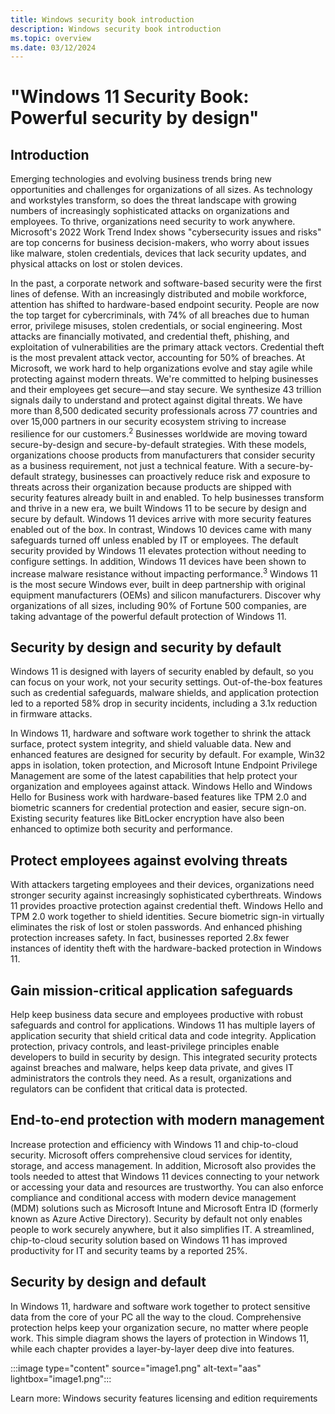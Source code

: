 ```yaml
---
title: Windows security book introduction
description: Windows security book introduction
ms.topic: overview
ms.date: 03/12/2024
---
```


# "Windows 11 Security Book: Powerful security by design"

## Introduction

Emerging technologies and evolving business trends bring new opportunities and challenges for organizations of all sizes. As technology and workstyles transform, so does the threat landscape with growing numbers of increasingly sophisticated attacks on organizations and employees. To thrive, organizations need security to work anywhere. Microsoft's 2022 Work Trend Index shows "cybersecurity issues and risks" are top concerns for business decision-makers, who worry about issues like malware, stolen credentials, devices that lack security updates, and physical attacks on lost or stolen devices.

In the past, a corporate network and software-based security were the first lines of defense. With an increasingly distributed and mobile workforce, attention has shifted to hardware-based endpoint security. People are now the top target for cybercriminals, with 74% of all breaches due to human error, privilege misuses, stolen credentials, or social engineering. Most attacks are financially motivated, and credential theft, phishing, and exploitation of vulnerabilities are the primary attack vectors. Credential theft is the most prevalent attack vector, accounting for 50% of breaches. At Microsoft, we work hard to help organizations evolve and stay agile while protecting
against modern threats. We're committed to helping businesses and their employees get secure—and stay secure. We synthesize 43 trillion signals daily to understand and protect
against digital threats. We have more than 8,500 dedicated security professionals across 77 countries and over 15,000 partners in our security ecosystem striving to increase resilience for our customers.<sup>2</sup> Businesses worldwide are moving toward secure-by-design and secure-by-default strategies. With these models, organizations choose products from manufacturers that consider security as a business requirement, not just a technical feature. With a secure-by-default strategy, businesses can proactively reduce risk and exposure to threats across their organization because products are shipped with security features already built in and enabled. To help businesses transform and thrive in a new era, we built Windows 11 to be secure by design and secure by default. Windows 11 devices arrive with more security features enabled out of the box. In contrast, Windows 10 devices came with many safeguards turned off unless enabled by IT or employees. The default security provided by Windows 11 elevates protection without needing to configure settings. In addition, Windows 11 devices have been shown to increase malware resistance without impacting performance.<sup>3</sup> Windows 11 is the most secure Windows ever, built in deep partnership with original equipment manufacturers (OEMs) and silicon manufacturers. Discover why organizations of all sizes, including 90% of Fortune 500 companies, are taking advantage of the powerful default protection of Windows 11.

## Security by design and security by default

Windows 11 is designed with layers of security enabled by default, so you can focus on your work, not your security settings. Out-of-the-box features such as credential safeguards, malware shields, and application protection led to a reported 58% drop in security incidents, including a 3.1x reduction in firmware attacks.

In Windows 11, hardware and software work together to shrink the attack surface, protect system integrity, and shield valuable data. New and enhanced features are designed for security by default. For example, Win32 apps in isolation, token protection, and Microsoft Intune Endpoint Privilege Management are some of the latest capabilities that
help protect your organization and employees against attack. Windows Hello and Windows Hello for Business work with hardware-based features like TPM 2.0 and biometric scanners for credential protection and easier, secure sign-on. Existing security features like BitLocker encryption have also been enhanced to optimize both security and performance.

## Protect employees against evolving threats

With attackers targeting employees and their devices, organizations need stronger security against increasingly sophisticated cyberthreats. Windows 11 provides proactive protection against credential theft. Windows Hello and TPM 2.0 work together to shield identities. Secure biometric sign-in virtually eliminates the risk of lost or stolen passwords. And enhanced phishing protection increases safety. In fact, businesses reported 2.8x fewer instances of identity theft with the hardware-backed protection in Windows 11.

## Gain mission-critical application safeguards

Help keep business data secure and employees productive with robust safeguards and control for applications. Windows 11 has multiple layers of application security that shield critical data and code integrity. Application protection, privacy controls, and least-privilege principles enable developers to build in security by design. This integrated security protects against breaches and malware, helps keep data private, and gives IT administrators the controls they need. As a result, organizations and regulators can be confident that critical data is protected.

## End-to-end protection with modern management

Increase protection and efficiency with Windows 11 and chip-to-cloud security. Microsoft offers comprehensive cloud services for identity, storage, and access management. In addition, Microsoft also provides the tools needed to attest that Windows 11 devices connecting to your network or accessing your data and resources are trustworthy. You can also enforce compliance and conditional access with modern device management (MDM) solutions such as Microsoft Intune and Microsoft Entra ID (formerly known as Azure Active Directory). Security by default not only enables people to work securely anywhere, but it also simplifies IT. A streamlined, chip-to-cloud security solution based on Windows 11 has improved productivity for IT and security teams by a reported 25%.

## Security by design and default

In Windows 11, hardware and software work together to protect sensitive data from the core of your PC all the way to the cloud. Comprehensive protection helps keep your organization secure, no matter where people work. This simple diagram shows the layers of protection in Windows 11, while each chapter provides a layer-by-layer deep dive into features.


:::image type="content" source="image1.png" alt-text="aas" lightbox="image1.png":::

Learn more: Windows security features licensing and edition requirements